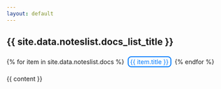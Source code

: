 ```yaml
---
layout: default 
---
```


<style>
.button-link {
  display: inline-block;
  padding: 2px 4px;
  margin: 4px;
  border: 2px solid #007bff;
  color: #007bff;
  text-decoration: none;
  border-radius: 8px;
  transition: border-color 0.3s, color 0.3s;
}
.button-link:hover {
  border-color: #0056b3;
  color: #0056b3;
}
</style>

<h2>{{ site.data.noteslist.docs_list_title }}</h2>

   {% for item in site.data.noteslist.docs %}
      <a href="{{ item.url }}" class="button-link">{{ item.title }}</a>
   {% endfor %}



{{ content }}